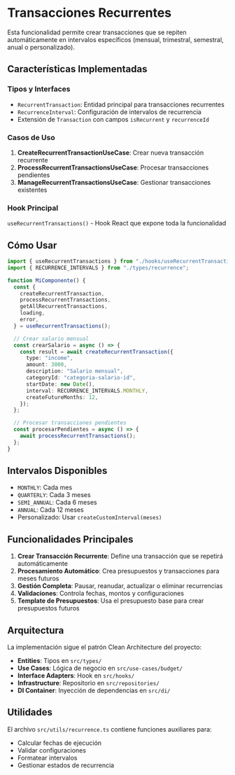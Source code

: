 # Transacciones Recurrentes

Esta funcionalidad permite crear transacciones que se repiten automáticamente en intervalos específicos (mensual, trimestral, semestral, anual o personalizado).

## Características Implementadas

### Tipos y Interfaces

- `RecurrentTransaction`: Entidad principal para transacciones recurrentes
- `RecurrenceInterval`: Configuración de intervalos de recurrencia
- Extensión de `Transaction` con campos `isRecurrent` y `recurrenceId`

### Casos de Uso

1. **CreateRecurrentTransactionUseCase**: Crear nueva transacción recurrente
2. **ProcessRecurrentTransactionsUseCase**: Procesar transacciones pendientes
3. **ManageRecurrentTransactionsUseCase**: Gestionar transacciones existentes

### Hook Principal

`useRecurrentTransactions()` - Hook React que expone toda la funcionalidad

## Cómo Usar

```typescript
import { useRecurrentTransactions } from "./hooks/useRecurrentTransactions";
import { RECURRENCE_INTERVALS } from "./types/recurrence";

function MiComponente() {
  const {
    createRecurrentTransaction,
    processRecurrentTransactions,
    getAllRecurrentTransactions,
    loading,
    error,
  } = useRecurrentTransactions();

  // Crear salario mensual
  const crearSalario = async () => {
    const result = await createRecurrentTransaction({
      type: "income",
      amount: 3000,
      description: "Salario mensual",
      categoryId: "categoria-salario-id",
      startDate: new Date(),
      interval: RECURRENCE_INTERVALS.MONTHLY,
      createFutureMonths: 12,
    });
  };

  // Procesar transacciones pendientes
  const procesarPendientes = async () => {
    await processRecurrentTransactions();
  };
}
```

## Intervalos Disponibles

- `MONTHLY`: Cada mes
- `QUARTERLY`: Cada 3 meses
- `SEMI_ANNUAL`: Cada 6 meses
- `ANNUAL`: Cada 12 meses
- Personalizado: Usar `createCustomInterval(meses)`

## Funcionalidades Principales

1. **Crear Transacción Recurrente**: Define una transacción que se repetirá automáticamente
2. **Procesamiento Automático**: Crea presupuestos y transacciones para meses futuros
3. **Gestión Completa**: Pausar, reanudar, actualizar o eliminar recurrencias
4. **Validaciones**: Controla fechas, montos y configuraciones
5. **Template de Presupuestos**: Usa el presupuesto base para crear presupuestos futuros

## Arquitectura

La implementación sigue el patrón Clean Architecture del proyecto:

- **Entities**: Tipos en `src/types/`
- **Use Cases**: Lógica de negocio en `src/use-cases/budget/`
- **Interface Adapters**: Hook en `src/hooks/`
- **Infrastructure**: Repositorio en `src/repositories/`
- **DI Container**: Inyección de dependencias en `src/di/`

## Utilidades

El archivo `src/utils/recurrence.ts` contiene funciones auxiliares para:

- Calcular fechas de ejecución
- Validar configuraciones
- Formatear intervalos
- Gestionar estados de recurrencia
